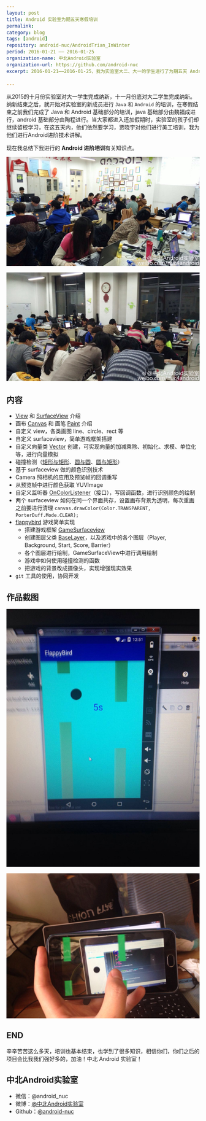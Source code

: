 ```yaml
---
layout: post
title: Android 实验室为期五天寒假培训
permalink: 
category: blog
tags: [android]
repository: android-nuc/AndroidTrian_InWinter
period: 2016-01-21 —— 2016-01-25
organization-name: 中北Android实验室
organization-url: https://github.com/android-nuc
excerpt: 2016-01-21——2016-01-25，我为实验室大二、大一的学生进行了为期五天 Android 技术开发培训、晓宇进行美工培训。

---
```


从2015的十月份实验室对大一学生完成纳新，十一月份底对大二学生完成纳新。纳新结束之后，就开始对实验室的新成员进行 `Java` 和 `Android` 的培训，在寒假结束之前我们完成了 Java 和 Android 基础部分的培训，java 基础部分由魏福成进行，android 基础部分由陶程进行。当大家都进入还加假期时，实验室的孩子们却继续留校学习，在这五天内，他们依然要学习，贾晓宇对他们进行美工培训，我为他们进行Android进阶技术讲解。  

现在我总结下我进行的 **Android 进阶培训**有关知识点。  

![实验室培训场面1](https://raw.githubusercontent.com/onlylemi/onlylemi.github.io/master/assets/images/post/android-lab-workshop_1.jpg)  

![实验室培训场面2](https://raw.githubusercontent.com/onlylemi/onlylemi.github.io/master/assets/images/post/android-lab-workshop_4.jpg)

## 内容

* [View](http://developer.android.com/reference/android/view/View.html) 和 [SurfaceView](http://developer.android.com/reference/android/view/SurfaceView.html) 介绍
* 画布 [Canvas](http://developer.android.com/reference/android/graphics/Canvas.html) 和 画笔 [Paint](http://developer.android.com/reference/android/graphics/Paint.html) 介绍
* 自定义 view，各类画图 line、circle、rect 等
* 自定义 surfaceview，简单游戏框架搭建
* 自定义向量类 [Vector](https://github.com/android-nuc/AndroidTrian_InWinter/blob/master/app%2Fsrc%2Fmain%2Fjava%2Fcom%2Fonlylemi%2Fandroidtrian_inwinter%2FVector.java) 创建，可实现向量的加减乘除、初始化、求模、单位化等，进行向量模拟
* 碰撞检测（[矩形与矩形](https://github.com/android-nuc/AndroidTrian_InWinter/blob/master/app%2Fsrc%2Fmain%2Fjava%2Fcom%2Fonlylemi%2Fandroidtrian_inwinter%2FMySurfaceView.java#L190)、[圆与圆](https://github.com/android-nuc/AndroidTrian_InWinter/blob/master/app%2Fsrc%2Fmain%2Fjava%2Fcom%2Fonlylemi%2Fandroidtrian_inwinter%2FMySurfaceView.java#L217)、[圆与矩形](https://github.com/android-nuc/AndroidTrian_InWinter/blob/master/app%2Fsrc%2Fmain%2Fjava%2Fcom%2Fonlylemi%2Fandroidtrian_inwinter%2FMySurfaceView.java#L237)）
* 基于 surfaceview 做的颜色识别技术
* Camera 照相机的应用及预览帧的回调重写
* 从预览帧中进行颜色获取 YUVImage
* 自定义监听器 [OnColorListener](https://github.com/android-nuc/AndroidTrian_InWinter/blob/master/colorid%2Fsrc%2Fmain%2Fjava%2Fcom%2Fonlylemi%2Fcolorid%2FPreviewSurface.java#L93)（接口），写回调函数，进行识别颜色的绘制
* 两个 surfaceview 如何在同一个界面共存，设置画布背景为透明，每次重画之前要进行清理
  `canvas.drawColor(Color.TRANSPARENT, PorterDuff.Mode.CLEAR);`
* [flappybird](https://github.com/android-nuc/AndroidTrian_InWinter/tree/master/flappybird) 游戏简单实现
  * 搭建游戏框架 [GameSurfaceview](https://github.com/android-nuc/AndroidTrian_InWinter/blob/master/flappybird%2Fsrc%2Fmain%2Fjava%2Fcom%2Fonlylemi%2Fgame%2FGameSurface.java)
  * 创建图层父类 [BaseLayer](https://github.com/android-nuc/AndroidTrian_InWinter/blob/master/flappybird%2Fsrc%2Fmain%2Fjava%2Fcom%2Fonlylemi%2Fgame%2Flayer%2FBaseLayer.java)，以及游戏中的各个图层（Player, Background, Start, Score, Barrier）
  * 各个图层进行绘制，GameSurfaceView中进行调用绘制
  * 游戏中如何使用碰撞检测的函数
  * 把游戏的背景改成摄像头，实现增强现实效果
* `git` 工具的使用，协同开发  

## 作品截图

![FlappyBird1](https://raw.githubusercontent.com/onlylemi/onlylemi.github.io/master/assets/images/post/android-lab-workshop_5.jpg)

![FlappyBird1](https://raw.githubusercontent.com/onlylemi/onlylemi.github.io/master/assets/images/post/android-lab-workshop_3.jpg)  

## END

辛辛苦苦这么多天，培训也基本结束，也学到了很多知识，相信你们，你们之后的项目会比我我们强好多的，加油！中北 Android 实验室！

## 中北Android实验室

* 微信：@android_nuc
* 微博：[@中北Android实验室](http://weibo.com/nuc4android)
* Github：[@android-nuc](https://github.com/anroid-nuc)
